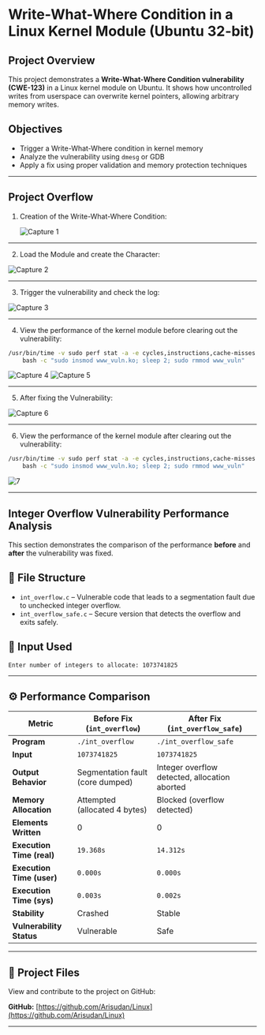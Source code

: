 # Write-What-Where Condition in a Linux Kernel Module (Ubuntu 32-bit)

## Project Overview

This project demonstrates a **Write-What-Where Condition vulnerability (CWE-123)** in a Linux kernel module on Ubuntu. It shows how uncontrolled writes from userspace can overwrite kernel pointers, allowing arbitrary memory writes.

## Objectives

- Trigger a Write-What-Where condition in kernel memory
- Analyze the vulnerability using `dmesg` or GDB
- Apply a fix using proper validation and memory protection techniques

---
## Project Overflow

1. Creation of the Write-What-Where Condition:

   ![Capture 1](https://github.com/user-attachments/assets/aa281a95-ab83-4393-b68f-65cb0cb9d82d)

---
2. Load the Module and create the Character:

  ![Capture 2](https://github.com/user-attachments/assets/3b8c0bb4-d167-4d16-88ee-18368518e109)

---
3. Trigger the vulnerability and check the log:

  ![Capture 3](https://github.com/user-attachments/assets/a5aee2d6-5e19-42f0-9d80-596fcc7b4310)

---

4. View the performance of the kernel module before clearing out the vulnerability:
   
```bash
/usr/bin/time -v sudo perf stat -a -e cycles,instructions,cache-misses \
    bash -c "sudo insmod www_vuln.ko; sleep 2; sudo rmmod www_vuln"
```

![Capture 4](https://github.com/user-attachments/assets/4a5e7745-b977-4123-87c8-ca0ce0631f8a)
![Capture 5](https://github.com/user-attachments/assets/b2796d7d-3164-4c7e-bfce-a4f812ffc507)

---

5. After fixing the Vulnerability:

![Capture 6](https://github.com/user-attachments/assets/befc5d8d-1b82-4dfc-ac2b-9868d321f918)








---

6. View the performance of the kernel module after clearing out the vulnerability:
   
```bash
/usr/bin/time -v sudo perf stat -a -e cycles,instructions,cache-misses \
    bash -c "sudo insmod www_vuln.ko; sleep 2; sudo rmmod www_vuln"
```

![7](https://github.com/user-attachments/assets/8ba438a7-33a1-4e78-8b31-883af212e158)

---

## Integer Overflow Vulnerability Performance Analysis

This section demonstrates the comparison of the performance **before** and **after** the vulnerability was fixed.

## 📂 File Structure

- `int_overflow.c` – Vulnerable code that leads to a segmentation fault due to unchecked integer overflow.
- `int_overflow_safe.c` – Secure version that detects the overflow and exits safely.

## 🧪 Input Used

```text
Enter number of integers to allocate: 1073741825
````
---

## ⚙️ Performance Comparison

| **Metric**                   | **Before Fix (`int_overflow`)**     | **After Fix (`int_overflow_safe`)**   |
|-----------------------------|--------------------------------------|----------------------------------------|
| **Program**                 | `./int_overflow`                    | `./int_overflow_safe`                  |
| **Input**                   | `1073741825`                        | `1073741825`                           |
| **Output Behavior**         | Segmentation fault (core dumped)    | Integer overflow detected, allocation aborted |
| **Memory Allocation**       | Attempted (allocated 4 bytes)       | Blocked (overflow detected)            |
| **Elements Written**        | 0                                   | 0                                      |
| **Execution Time (real)**   | `19.368s`                          | `14.312s`                            |
| **Execution Time (user)**   | `0.000s`                           | `0.000s`                             |
| **Execution Time (sys)**    | `0.003s`                           | `0.002s`                             |
| **Stability**               |  Crashed                           |  Stable                              |
| **Vulnerability Status**    | Vulnerable                        | Safe                                |

---
## 📁 Project Files

View and contribute to the project on GitHub:

**GitHub:** [https://github.com/Arisudan/Linux](https://github.com/Arisudan/Linux)

---

